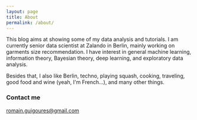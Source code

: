 ```yaml
---
layout: page
title: About
permalink: /about/
---
```


This blog aims at showing some of my data analysis and tutorials. I am currently senior data scientist at Zalando in Berlin, mainly working on garments size recommendation. I have interest in general machine learning, information theory, Bayesian theory, deep learning, and exploratory data analysis.

Besides that, I also like Berlin, techno, playing squash, cooking, traveling, good food and wine (yeah, I'm French...), and many other things.

### Contact me

[romain.guigoures@gmail.com](mailto:romain.guigoures@gmail.com)
